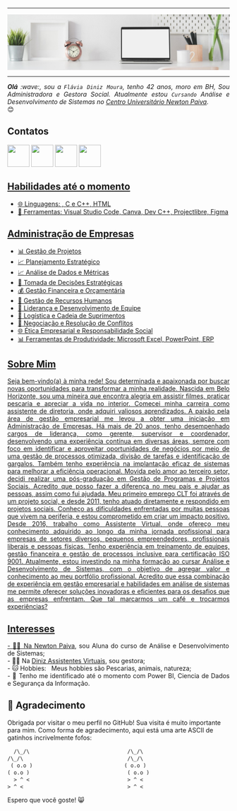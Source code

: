 -----

<div>
<img align="center" alt="Header" src="https://github.com/flaviadinizmoura/flaviadinizmoura/blob/main/1610628590269.png"/>
</div>

-----
</div>
<div align="justify">
<i><b>Olá</b> :wave:, sou a <code>Flávia Diniz Moura</code>, tenho 42 anos, moro em BH, Sou Administradora e Gestora Social. Atualmente estou <code>Cursando</code> Análise e Desenvolvimento de Sistemas no <a href="https://newtonpaiva.br/" target="_blank">Centro Universitário Newton Paiva</a></i>.
</div>
😊

## Contatos
<td align="center" colspan="11"></td>
</tr> 
</td>
<td><a href="mailto:flavialuciadinizmoura@gmail.com" target="_blank"><img src="https://github.com/joaopauloaramuni/joaopauloaramuni/blob/main/img/gmail.png?raw=true" width="50px" height="50px"/></a>
</td>
<td><a href="https://wa.me/5531975676029" target="_blank"><img src="https://github.com/joaopauloaramuni/joaopauloaramuni/blob/main/img/wpp.png?raw=true" width="50px" height="50px"/></a>
</td>
<td><a href="https://www.instagram.com/flavialucia.dinizmoura/" target="_blank"><img src="https://github.com/joaopauloaramuni/joaopauloaramuni/blob/main/img/insta.png?raw=true" width="50px" height="50px"/></a>
</td>
<td><a href="https://www.linkedin.com/in/flaviadinizmoura/" target="_blank"><img src="https://github.com/joaopauloaramuni/joaopauloaramuni/blob/main/img/linkedin.png?raw=true" width="50px" height="50px"/></a>
</td>
<td><a href="https://slack.com/app_redirect?channel=UVD9N6VCL"><img 
<tr>

## Habilidades até o momento
- 🌐 Linguagens: , C e C++, HTML
- 🔧 Ferramentas: Visual Studio Code, Canva, Dev C++, Projectlibre, Figma 
  
## Administração de Empresas
- 📊 Gestão de Projetos 
- 📈 Planejamento Estratégico 
- 📈 Análise de Dados e Métricas 
- 🧐 Tomada de Decisões Estratégicas 
- 💰 Gestão Financeira e Orçamentária 
- 👥 Gestão de Recursos Humanos 
- 🤝 Liderança e Desenvolvimento de Equipe 
- 🚚 Logística e Cadeia de Suprimentos 
- 🤝 Negociação e Resolução de Conflitos 
- 🌐 Ética Empresarial e Responsabilidade Social 
- 📊 Ferramentas de Produtividade: Microsoft Excel, PowerPoint, ERP 

## Sobre Mim
<div align="justify">
Seja bem-vindo(a) à minha rede!
Sou determinada e apaixonada por buscar novas oportunidades para transformar a minha realidade. Nascida em Belo Horizonte, sou uma mineira que encontra alegria em 
assistir filmes, praticar pescaria e apreciar a vida no interior.
Comecei minha carreira como assistente de diretoria, onde adquiri valiosos aprendizados. A paixão pela área de gestão empresarial me levou a obter uma iniciação em Administração de 
Empresas. Há mais de 20 anos, tenho desempenhado cargos de liderança, como gerente, supervisor e coordenador, desenvolvendo uma experiência contínua em diversas áreas, sempre com foco em
identificar e aproveitar oportunidades de negócios por meio de uma gestão de processos otimizada, divisão de tarefas e identificação de gargalos.
Também tenho experiência na implantação eficaz de sistemas para melhorar a eficiência operacional.
Movida pelo amor ao terceiro setor, decidi realizar uma pós-graduação em Gestão de Programas e Projetos Sociais. Acredito que posso fazer a diferença no meu país e ajudar as pessoas, 
assim como fui ajudada. Meu primeiro emprego CLT foi através de um projeto social, e desde 2011, tenho atuado diretamente e respondido em projetos sociais. Conheço as dificuldades 
enfrentadas por muitas pessoas que vivem na periferia, e estou comprometido em criar um impacto positivo.
Desde 2016, trabalho como Assistente Virtual, onde ofereço meu conhecimento adquirido ao longo da minha jornada profissional para empresas de setores diversos, pequenos empreendedores, 
profissionais liberais e pessoas físicas. Tenho experiência em treinamento de equipes, gestão financeira e gestão de processos inclusive para certificação ISO 9001.
Atualmente, estou investindo na minha formação ao cursar Análise e Desenvolvimento de Sistemas, com o objetivo de agregar valor e conhecimento ao meu portfólio profissional. 
Acredito que essa combinação de experiência em gestão empresarial e habilidades em análise de sistemas me permite oferecer soluções inovadoras e eficientes para os desafios que as empresas enfrentam. 
Que tal marcarmos um café e trocarmos experiências?
</div>

## Interesses
<div align="justify">
<p>
- 👩‍🎓 Na <a href="https://newtonpaiva.br/" target="_blank">Newton Paiva</a>, sou Aluna do curso de Análise e Desenvolvimento de Sistemas;<br />
- 👩‍💼 Na <a href="https://ffconsultoriaegestao.com.br/" target="_blank">Diniz Assistentes Virtuais</a>, sou gestora;<br />
- 🐱 Hobbies: &nbsp; Meus hobbies são Pescarias, animais, natureza;<br />
- 🔡 Tenho me identificado até o momento com Power BI, Ciencia de Dados e Segurança da Informação.<br />
</p>
</div>
</div>

## 🙏 Agradecimento

Obrigada por visitar o meu perfil no GitHub! Sua visita é muito importante para mim. Como forma de agradecimento, aqui está uma arte ASCII de gatinhos incrivelmente fofos:

      /\_/\                               /\_/\                               /\_/\                                 /\_/\  
     ( o.o )                             ( o.o )                             ( o.o )                               ( o.o )
      > ^ <                               > ^ <                               > ^ <                                 > ^ <
  
  
   
Espero que você goste! 😸









